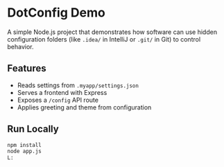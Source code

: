 # DotConfig Demo

A simple Node.js project that demonstrates how software can use hidden configuration folders (like `.idea/` in IntelliJ or `.git/` in Git) to control behavior.

## Features
- Reads settings from `.myapp/settings.json`
- Serves a frontend with Express
- Exposes a `/config` API route
- Applies greeting and theme from configuration

## Run Locally
```bash
npm install
node app.js
L:

